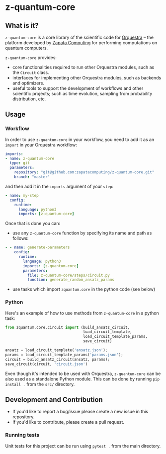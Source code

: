 # z-quantum-core

## What is it?

`z-quantum-core` is a core library of the scientific code for [Orquestra](https://www.zapatacomputing.com/orquestra/) – the platform developed by [Zapata Computing](https://www.zapatacomputing.com) for performing computations on quantum computers.

`z-quantum-core` provides:
- core functionalities required to run other Orquestra modules, such as the `Circuit` class.
- interfaces for implementing other Orquestra modules, such as backends and optimizers.
- useful tools to support the development of workflows and other scientific projects; such as time evolution, sampling from probability distribution, etc.


## Usage

### Workflow
In order to use `z-quantum-core` in your workflow, you need to add it as an `import` in your Orquestra workflow:

```yaml
imports:
- name: z-quantum-core
  type: git
  parameters:
    repository: "git@github.com:zapatacomputing/z-quantum-core.git"
    branch: "master"
```

and then add it in the `imports` argument of your `step`:

```yaml
- name: my-step
  config:
    runtime:
      language: python3
      imports: [z-quantum-core]
```

Once that is done you can:
- use any `z-quantum-core` function by specifying its name and path as follows:
```yaml
- - name: generate-parameters
    config:
      runtime:
        language: python3
        imports: [z-quantum-core]
        parameters:
          file: z-quantum-core/steps/circuit.py
          function: generate_random_ansatz_params
```
- use tasks which import `zquantum.core` in the python code (see below)

### Python

Here's an example of how to use methods from `z-quantum-core` in a python task:

```python
from zquantum.core.circuit import (build_ansatz_circuit,
                                   load_circuit_template,
                                   load_circuit_template_params,
                                   save_circuit)

ansatz = load_circuit_template('ansatz.json');
params = load_circuit_template_params('params.json');
circuit = build_ansatz_circuit(ansatz, params);
save_circuit(circuit, 'circuit.json')
```

Even though it's intended to be used with Orquestra, `z-quantum-core` can be also used as a standalone Python module.
This can be done by running `pip install .` from the `src/` directory.

## Development and Contribution

- If you'd like to report a bug/issue please create a new issue in this repository.
- If you'd like to contribute, please create a pull request.

### Running tests

Unit tests for this project can be run using `pytest .` from the main directory.
